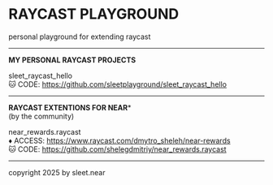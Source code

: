 # RAYCAST PLAYGROUND
personal playground for extending raycast

---

**MY PERSONAL RAYCAST PROJECTS**

sleet_raycast_hello
<br/>
🐱 CODE: https://github.com/sleetplayground/sleet_raycast_hello

---

**RAYCAST EXTENTIONS FOR NEAR***
<br/>
(by the community)

near_rewards.raycast
<br/>
♦️ ACCESS: https://www.raycast.com/dmytro_sheleh/near-rewards
<br/>
🐱 CODE: https://github.com/shelegdmitriy/near_rewards.raycast

---

copyright 2025 by sleet.near
